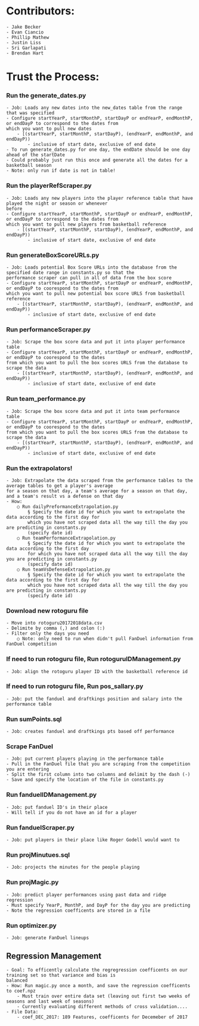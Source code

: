# Contributors:
    - Jake Becker
    - Evan Ciancio
    - Phillip Mathew
    - Justin Liss
    - Sri Garlapati
    - Brendan Hart

# Trust the Process:

### Run the generate_dates.py
	- Job: Loads any new dates into the new_dates table from the range that was specified
	- Configure startYearP, startMonthP, startDayP or endYearP, endMonthP, or endDayP to correspond to the dates from
	which you want to pull new dates
		- [(startYearP, startMonthP, startDayP), (endYearP, endMonthP, and endDayP))
			- inclusive of start date, exclusive of end date
	- To run generate_dates.py for one day, the endDate should be one day ahead of the startDate
	- Could probably just run this once and generate all the dates for a basketball season
	- Note: only run if date is not in table!

### Run the playerRefScraper.py
	- Job: Loads any new players into the player reference table that have played the night or season or whenever 
	before
	- Configure startYearP, startMonthP, startDayP or endYearP, endMonthP, or endDayP to correspond to the dates from
	which you want to pull new players from basketball reference 
		- [(startYearP, startMonthP, startDayP), (endYearP, endMonthP, and endDayP))
			- inclusive of start date, exclusive of end date

### Run generateBoxScoreURLs.py
	- Job: Loads potential Box Score URLs into the database from the specified date range in constants.py so that the
	performance scraper can pull in all of data from the box score
	- Configure startYearP, startMonthP, startDayP or endYearP, endMonthP, or endDayP to coorespond to the dates from
	which you want to pull new potential box score URLS from basketball reference
		- [(startYearP, startMonthP, startDayP), (endYearP, endMonthP, and endDayP))
			- inclusive of start date, exclusive of end date
			
### Run performanceScraper.py
	- Job: Scrape the box score data and put it into player performance table
	- Configure startYearP, startMonthP, startDayP or endYearP, endMonthP, or endDayP to coorespond to the dates 
	from which you want to pull the box scores URLS from the database to scrape the data
		- [(startYearP, startMonthP, startDayP), (endYearP, endMonthP, and endDayP))
			- inclusive of start date, exclusive of end date

### Run team_performance.py
	- Job: Scrape the box score data and put it into team performance table
	- Configure startYearP, startMonthP, startDayP or endYearP, endMonthP, or endDayP to coorespond to the dates 
	from which you want to pull the box scores URLS from the database to scrape the data
		- [(startYearP, startMonthP, startDayP), (endYearP, endMonthP, and endDayP))
			- inclusive of start date, exclusive of end date

### Run the extrapolators!
	- Job: Extrapolate the data scraped from the performance tables to the average tables to get a player's average
	for a season on that day, a team's average for a season on that day, and a team's result vs a defense on that day
	- How:
		○ Run dailyPreformanceExtrapolation.py
			§ Specify the date id for which you want to extrapolate the data according to the first day for
			which you have not scraped data all the way till the day you are predicting in constants.py 
			(specify date id)
		○ Run teamPerformanceExtrapolation.py
			§ Specify the date id for which you want to extrapolate the data according to the first day
			for which you have not scraped data all the way till the day you are predicting in constants.py
			(specify date id)
		○ Run teamVsDefenseExtrapolation.py
			§ Specify the date id for which you want to extrapolate the data according to the first day for
			which you have not scraped data all the way till the day you are predicting in constants.py
			(specify date id)

### Download new rotoguru file
	- Move into rotoguru20172018data.csv
	- Delimite by comma (,) and colon (:)
	- Filter only the days you need
		○ Note: only need to run when didn't pull FanDuel information from FanDuel competition

### If need to run rotoguru file, Run rotoguruIDManagement.py
    - Job: align the rotoguru player ID with the basketball reference id

### If need to run rotoguru file, Run pos_sallary.py
	- Job: put the fanduel and draftkings position and salary into the performance table

### Run sumPoints.sql
    - Job: creates fanduel and draftkings pts based off performance

### Scrape FanDuel
    - Job: put current players playing in the performance table
    - Pull in the FanDuel file that you are scraping from the competition you are entering
    - Split the first column into two columns and delimit by the dash (-)
    - Save and specify the location of the file in constants.py

### Run fanduelIDManagement.py
    - Job: put fanduel ID's in their place
    - Will tell if you do not have an id for a player

### Run fanduelScraper.py
    - Job: put players in their place like Roger Godell would want to

### Run projMinutues.sql
	- Job: projects the minutes for the people playing

### Run projMagic.py
	- Job: predict player performances using past data and ridge regression
    - Must specify YearP, MonthP, and DayP for the day you are predicting
    - Note the regression coefficents are stored in a file

### Run optimizer.py
    - Job: generate FanDuel lineups


## Regression Management
    - Goal: To efficently calculate the regregression coefficents on our training set so that variance and bias is
    balanced
    - How: Run magic.py once a month, and save the regression coefficents to coef.npz
        - Must train over entire data set (leaving out first two weeks of seasons and last week of seasons)
        - Currently evaluating different methods of cross validation....
    - File Data:
        - coef_DEC_2017: 189 Features, coefficents for Decemeber of 2017


